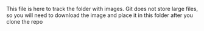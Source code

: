 This file is here to track the folder with images. Git does not store large files, so you will need to download the image and place it in this folder after you clone the repo
